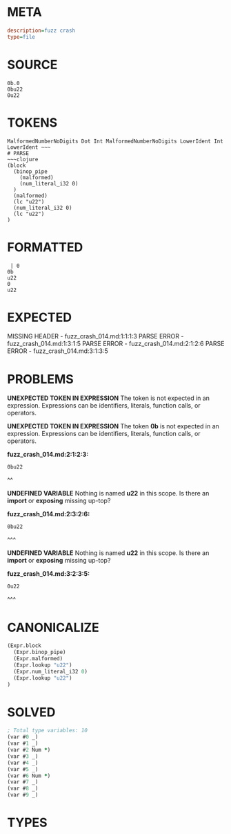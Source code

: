 # META
~~~ini
description=fuzz crash
type=file
~~~
# SOURCE
~~~roc
0b.0
0bu22
0u22
~~~
# TOKENS
~~~text
MalformedNumberNoDigits Dot Int MalformedNumberNoDigits LowerIdent Int LowerIdent ~~~
# PARSE
~~~clojure
(block
  (binop_pipe
    (malformed)
    (num_literal_i32 0)
  )
  (malformed)
  (lc "u22")
  (num_literal_i32 0)
  (lc "u22")
)
~~~
# FORMATTED
~~~roc
 | 0
0b
u22
0
u22
~~~
# EXPECTED
MISSING HEADER - fuzz_crash_014.md:1:1:1:3
PARSE ERROR - fuzz_crash_014.md:1:3:1:5
PARSE ERROR - fuzz_crash_014.md:2:1:2:6
PARSE ERROR - fuzz_crash_014.md:3:1:3:5
# PROBLEMS
**UNEXPECTED TOKEN IN EXPRESSION**
The token **<unknown>** is not expected in an expression.
Expressions can be identifiers, literals, function calls, or operators.



**UNEXPECTED TOKEN IN EXPRESSION**
The token **0b** is not expected in an expression.
Expressions can be identifiers, literals, function calls, or operators.

**fuzz_crash_014.md:2:1:2:3:**
```roc
0bu22
```
^^


**UNDEFINED VARIABLE**
Nothing is named **u22** in this scope.
Is there an **import** or **exposing** missing up-top?

**fuzz_crash_014.md:2:3:2:6:**
```roc
0bu22
```
  ^^^


**UNDEFINED VARIABLE**
Nothing is named **u22** in this scope.
Is there an **import** or **exposing** missing up-top?

**fuzz_crash_014.md:3:2:3:5:**
```roc
0u22
```
 ^^^


# CANONICALIZE
~~~clojure
(Expr.block
  (Expr.binop_pipe)
  (Expr.malformed)
  (Expr.lookup "u22")
  (Expr.num_literal_i32 0)
  (Expr.lookup "u22")
)
~~~
# SOLVED
~~~clojure
; Total type variables: 10
(var #0 _)
(var #1 _)
(var #2 Num *)
(var #3 _)
(var #4 _)
(var #5 _)
(var #6 Num *)
(var #7 _)
(var #8 _)
(var #9 _)
~~~
# TYPES
~~~roc
~~~
